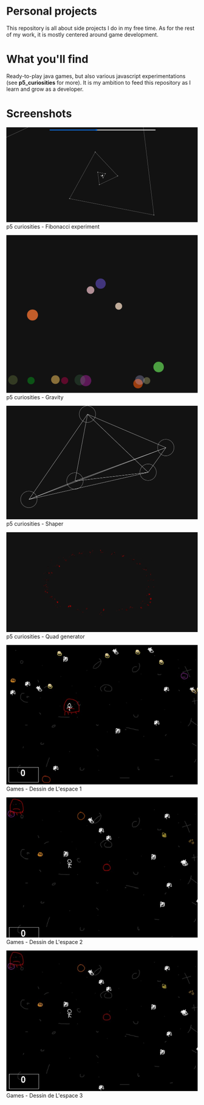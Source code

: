# Personal projects
This repository is all about side projects I do in my free time. As for the rest of my work, it is mostly centered around game development.

# What you'll find
Ready-to-play java games, but also various javascript experimentations (see **p5_curiosities** for more). It is my ambition to feed this repository as I learn and grow as a developer.

# Screenshots

![p5curiosities](/screens/fibonacci.png)\
p5 curiosities - Fibonacci experiment

![p5curiosities](/screens/gravity.png)\
p5 curiosities - Gravity

![p5curiosities](/screens/shaper.png)\
p5 curiosities - Shaper

![p5curiosities](/screens/quad_generator.png)\
p5 curiosities - Quad generator

![games](/screens/1.jpg)\
Games - Dessin de L'espace 1

![games](/screens/2.jpg)\
Games - Dessin de L'espace 2

![games](/screens/3.jpg)\
Games - Dessin de L'espace 3
